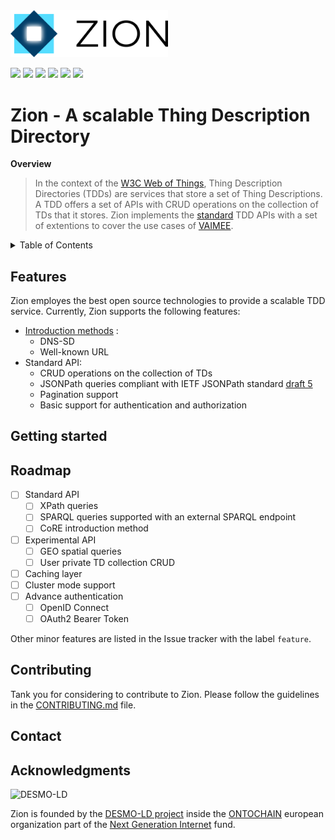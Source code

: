 <img src="./doc/logo.png" width="50%"/>

![](https://shields.io/github/workflow/status/vaimee/zion/Main.svg?style=flat-square&logo=github&label=CI) 
![](https://img.shields.io/github/issues/vaimee/zion.svg?style=flat-square) 
![](https://img.shields.io/github/license/vaimee/zion.svg?style=flat-square)
![](https://img.shields.io/badge/-LinkedIn-black.svg?style=flat-square&logo=linkedin&color=blue)
![](https://img.shields.io/badge/eslint-3A33D1?style=flat-square&logo=eslint&logoColor=white)
![](https://img.shields.io/badge/prettier-1A2C34?style=flat-square&logo=prettier&logoColor=F7BA3E)
# Zion - A scalable Thing Description Directory
**Overview** 

> In the context of the [W3C Web of Things](https://www.w3.org/WoT/), Thing Description Directories (TDDs) are services that store a set of Thing Descriptions. A TDD offers a set of APIs with CRUD operations on the collection of TDs that it stores. Zion implements the [standard](https://w3c.github.io/wot-discovery/) TDD APIs with a set of extentions to cover the use cases of [VAIMEE](https://vaimee.com/). 

<!-- TABLE OF CONTENTS -->

<details>
  <summary>Table of Contents</summary>
  <ol>
    <li>
      <a href="#features">Features</a>
    </li>
    <li>
      <a href="#getting-started">Getting Started</a>
    </li>
    <li><a href="#usage">Usage</a></li>
    <li><a href="#roadmap">Roadmap</a></li>
    <li><a href="#contributing">Contributing</a></li>
    <li><a href="#contact">Contact</a></li>
    <li><a href="#acknowledgments">Acknowledgments</a></li>
  </ol>
</details>

## Features
Zion employes the best open source technologies to provide a scalable TDD service. Currently, Zion supports the following features:
- [Introduction methods](https://w3c.github.io/wot-discovery/#introduction-mech) :
  - DNS-SD
  - Well-known URL
- Standard API:
  - CRUD operations on the collection of TDs
  - JSONPath queries compliant with IETF JSONPath standard [draft 5](https://datatracker.ietf.org/doc/html/draft-ietf-jsonpath-base#section-3.5.8)
  - Pagination support
  - Basic support for authentication and authorization
## Getting started
## Roadmap

- [ ] Standard API
  * [ ] XPath queries
  * [ ] SPARQL queries supported with an external SPARQL endpoint
  * [ ] CoRE introduction method
- [ ] Experimental API
  * [ ] GEO spatial queries
  * [ ] User private TD collection CRUD 
- [ ] Caching layer
- [ ] Cluster mode support
- [ ] Advance authentication
  * [ ] OpenID Connect
  * [ ] OAuth2 Bearer Token

Other minor features are listed in the Issue tracker with the label `feature`.
## Contributing
Tank you for considering to contribute to Zion. Please follow the guidelines in the [CONTRIBUTING.md](CONTRIBUTING.md) file.

## Contact
## Acknowledgments
![DESMO-LD](https://github.com/vaimee/desmo/blob/c763cec12f6c9060a9f1a3335ff4cff60ece3df2/imgs/desmo-logo.png)

Zion is founded by the [DESMO-LD project](https://ontochain.ngi.eu/content/desmo-ld) inside the [ONTOCHAIN](https://ontochain.ngi.eu/) european organization part of the [Next Generation Internet](https://www.ngi.eu/) fund.

